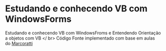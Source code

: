 # Estudando e conhecendo VB com WindowsForms

Estudando e conhecendo VB com WindowsFroms e Entendendo Orientação a objetos com VB </ br>
Código Fonte implementado com base em aulas do <a href="https://github.com/macoratti">Marcoratti</a>
